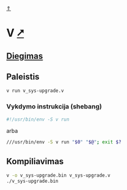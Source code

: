 [&uArr;](./readme.md)

# V [&#x2B67;](https://vlang.io/)

## [Diegimas](../install/v_readme.md)

## Paleistis

```bash
v run v_sys-upgrade.v
```

### Vykdymo instrukcija (shebang)

```bash
#!/usr/bin/env -S v run
```

arba

```bash
///usr/bin/env -S v run "$0" "$@"; exit $?
```

## Kompiliavimas

```bash
v -o v_sys-upgrade.bin v_sys-upgrade.v
./v_sys-upgrade.bin
```

